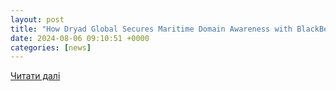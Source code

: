 ```yaml
---
layout: post
title: "How Dryad Global Secures Maritime Domain Awareness with BlackBerry"
date: 2024-08-06 09:10:51 +0000
categories: [news]
---
```


[Читати далі](https://channel16.dryadglobal.com/how-dryad-global-secures-maritime-domain-awareness-with-blackberry)
